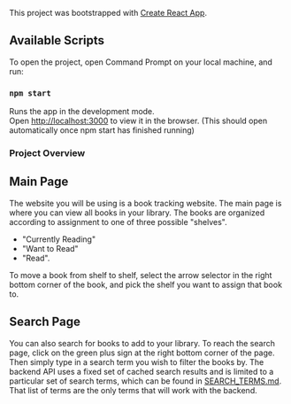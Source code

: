 This project was bootstrapped with [Create React App](https://github.com/facebook/create-react-app).

## Available Scripts

To open the project, open Command Prompt on your local machine, and run:

### `npm start`

Runs the app in the development mode.<br>
Open [http://localhost:3000](http://localhost:3000) to view it in the browser. (This should open automatically once npm start has finished running)

### Project Overview
## Main Page
The website you will be using is a book tracking website. The main page is where you can view all books in your library. The books are organized according to assignment to one of three possible "shelves". 
- "Currently Reading" 
- "Want to Read" 
- "Read". 

To move a book from shelf to shelf, select the arrow selector in the right bottom corner of the book, and pick the shelf you want to assign that book to. 

## Search Page
You can also search for books to add to your library. To reach the search page, click on the green plus sign at the right bottom corner of the page. Then simply type in a search term you wish to filter the books by. The backend API uses a fixed set of cached search results and is limited to a particular set of search terms, which can be found in [SEARCH_TERMS.md](https://github.com/udacity/reactnd-project-myreads-starter/blob/master/SEARCH_TERMS.md). That list of terms are the only terms that will work with the backend. 
